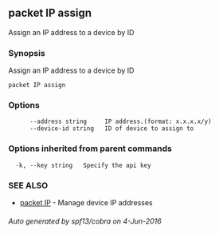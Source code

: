 ## packet IP assign

Assign an IP address to a device by ID

### Synopsis


Assign an IP address to a device by ID

```
packet IP assign
```

### Options

```
      --address string     IP address.(format: x.x.x.x/y)
      --device-id string   ID of device to assign to
```

### Options inherited from parent commands

```
  -k, --key string   Specify the api key
```

### SEE ALSO
* [packet IP](packet_IP.md)	 - Manage device IP addresses

###### Auto generated by spf13/cobra on 4-Jun-2016
